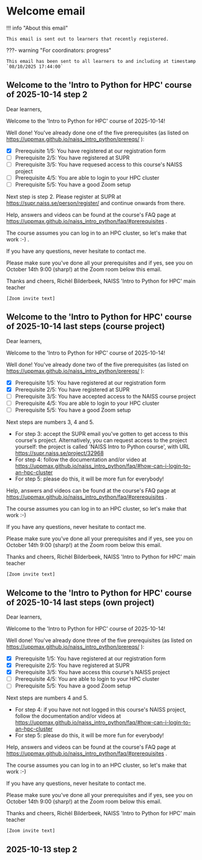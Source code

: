 # Welcome email

!!! info "About this email"

    This email is sent out to learners that recently registered.

???- warning "For coordinators: progress"

    This email has been sent to all learners to and including at timestamp
    `08/10/2025 17:44:00`

<!-- markdownlint-disable MD013 --><!-- Allow clean copy-paste of 80+ characters -->

## Welcome to the 'Intro to Python for HPC' course of 2025-10-14 step 2

Dear learners,

Welcome to the 'Intro to Python for HPC' course of 2025-10-14!

Well done! You've already done one of the five prerequisites (as listed on <https://uppmax.github.io/naiss_intro_python/prereqs/> ):

- [x] Prerequisite 1/5: You have registered at our registration form
- [ ] Prerequisite 2/5: You have registered at SUPR
- [ ] Prerequisite 3/5: You have requesed access to this course's NAISS project
- [ ] Prerequisite 4/5: You are able to login to your HPC cluster
- [ ] Prerequisite 5/5: You have a good Zoom setup

Next step is step 2. Please register at SUPR at <https://supr.naiss.se/person/register/>
and continue onwards from there.

Help, answers and videos can be found at the course's FAQ page at <https://uppmax.github.io/naiss_intro_python/faq/#prerequisites> .

The course assumes you can log in to an HPC cluster, so let's make that work :-) .

If you have any questions, never hesitate to contact me.

Please make sure you've done all your prerequisites and if yes, see you on October 14th 9:00 (sharp!) at the Zoom room below this email.

Thanks and cheers, Richèl Bilderbeek, NAISS 'Intro to Python for HPC' main teacher


`[Zoom invite text]`


## Welcome to the 'Intro to Python for HPC' course of 2025-10-14 last steps (course project)

Dear learners,

Welcome to the 'Intro to Python for HPC' course of 2025-10-14!

Well done! You've already done two of the five prerequisites (as listed on <https://uppmax.github.io/naiss_intro_python/prereqs/> ):

- [x] Prerequisite 1/5: You have registered at our registration form
- [x] Prerequisite 2/5: You have registered at SUPR
- [ ] Prerequisite 3/5: You have accepted access to the NAISS course project
- [ ] Prerequisite 4/5: You are able to login to your HPC cluster
- [ ] Prerequisite 5/5: You have a good Zoom setup

Next steps are numbers 3, 4 and 5.

- For step 3: accept the SUPR email you've gotten to get access to this course's
  project. Alternatively, you can request access to the project
  yourself: the project is called 'NAISS Intro to Python course',
  with URL <https://supr.naiss.se/project/32968>
- For step 4: follow the documentation and/or video at
  <https://uppmax.github.io/naiss_intro_python/faq/#how-can-i-login-to-an-hpc-cluster>
- For step 5: please do this, it will be more fun for everybody!

Help, answers and videos can be found at the course's FAQ page at <https://uppmax.github.io/naiss_intro_python/faq/#prerequisites> .

The course assumes you can log in to an HPC cluster, so let's make that work :-)

If you have any questions, never hesitate to contact me.

Please make sure you've done all your prerequisites and if yes, see you on October 14th 9:00 (sharp!) at the Zoom room below this email.

Thanks and cheers, Richèl Bilderbeek, NAISS 'Intro to Python for HPC' main teacher


`[Zoom invite text]`

## Welcome to the 'Intro to Python for HPC' course of 2025-10-14 last steps (own project)

Dear learners,

Welcome to the 'Intro to Python for HPC' course of 2025-10-14!

Well done! You've already done three of the five prerequisites (as listed on <https://uppmax.github.io/naiss_intro_python/prereqs/> ):

- [x] Prerequisite 1/5: You have registered at our registration form
- [x] Prerequisite 2/5: You have registered at SUPR
- [x] Prerequisite 3/5: You have access this course's NAISS project
- [ ] Prerequisite 4/5: You are able to login to your HPC cluster
- [ ] Prerequisite 5/5: You have a good Zoom setup

Next steps are numbers 4 and 5.

- For step 4: if you have not not logged in this course's NAISS project,
  follow the documentation and/or videos at
  <https://uppmax.github.io/naiss_intro_python/faq/#how-can-i-login-to-an-hpc-cluster>
- For step 5: please do this, it will be more fun for everybody!

Help, answers and videos can be found at the course's FAQ page at <https://uppmax.github.io/naiss_intro_python/faq/#prerequisites> .

The course assumes you can log in to an HPC cluster, so let's make that work :-)

If you have any questions, never hesitate to contact me.

Please make sure you've done all your prerequisites and if yes, see you on October 14th 9:00 (sharp!) at the Zoom room below this email.

Thanks and cheers, Richèl Bilderbeek, NAISS 'Intro to Python for HPC' main teacher


`[Zoom invite text]`

## 2025-10-13 step 2
